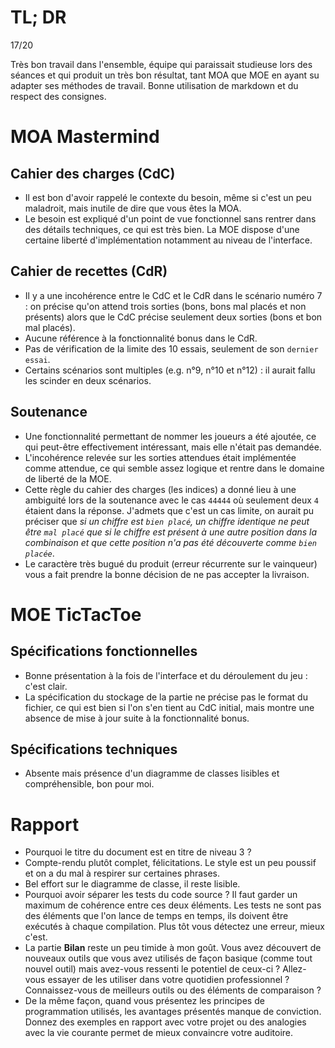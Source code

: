 # TL; DR

17/20

Très bon travail dans l'ensemble, équipe qui paraissait studieuse lors des séances et qui produit un très bon résultat, tant MOA que MOE en ayant su adapter ses méthodes de travail. Bonne utilisation de markdown et du respect des consignes.

# MOA Mastermind

## Cahier des charges (CdC)

* Il est bon d'avoir rappelé le contexte du besoin, même si c'est un peu maladroit, mais inutile de dire que vous êtes la MOA.
* Le besoin est expliqué d'un point de vue fonctionnel sans rentrer dans des détails techniques, ce qui est très bien. La MOE dispose d'une certaine liberté d'implémentation notamment au niveau de l'interface.

## Cahier de recettes (CdR)

* Il y a une incohérence entre le CdC et le CdR dans le scénario numéro 7 : on précise qu'on attend trois sorties (bons, bons mal placés et non présents) alors que le CdC précise seulement deux sorties (bons et bon mal placés).
* Aucune référence à la fonctionnalité bonus dans le CdR.
* Pas de vérification de la limite des 10 essais, seulement de son `dernier essai`.
* Certains scénarios sont multiples (e.g. n°9, n°10 et n°12) : il aurait fallu les scinder en deux scénarios.

## Soutenance

* Une fonctionnalité permettant de nommer les joueurs a été ajoutée, ce qui peut-être effectivement intéressant, mais elle n'était pas demandée.
* L'incohérence relevée sur les sorties attendues était implémentée comme attendue, ce qui semble assez logique et rentre dans le domaine de liberté de la MOE.
* Cette règle du cahier des charges (les indices) a donné lieu à une ambiguité lors de la soutenance avec le cas `44444` où seulement deux `4` étaient dans la réponse. J'admets que c'est un cas limite, on aurait pu préciser que *si un chiffre est `bien placé`, un chiffre identique ne peut être `mal placé` que si le chiffre est présent à une autre position dans la combinaison et que cette position n'a pas été découverte comme `bien placée`*.
* Le caractère très bugué du produit (erreur récurrente sur le vainqueur) vous a fait prendre la bonne décision de ne pas accepter la livraison.

# MOE TicTacToe

## Spécifications fonctionnelles

* Bonne présentation à la fois de l'interface et du déroulement du jeu : c'est clair.
* La spécification du stockage de la partie ne précise pas le format du fichier, ce qui est bien si l'on s'en tient au CdC initial, mais montre une absence de mise à jour suite à la fonctionnalité bonus.

## Spécifications techniques

* Absente mais présence d'un diagramme de classes lisibles et compréhensible, bon pour moi.

# Rapport

* Pourquoi le titre du document est en titre de niveau 3 ?
* Compte-rendu plutôt complet, félicitations. Le style est un peu poussif et on a du mal à respirer sur certaines phrases.
* Bel effort sur le diagramme de classe, il reste lisible.
* Pourquoi avoir séparer les tests du code source ? Il faut garder un maximum de cohérence entre ces deux éléments. Les tests ne sont pas des éléments que l'on lance de temps en temps, ils doivent être exécutés à chaque compilation. Plus tôt vous détectez une erreur, mieux c'est.
* La partie **Bilan** reste un peu timide à mon goût. Vous avez découvert de nouveaux outils que vous avez utilisés de façon basique (comme tout nouvel outil) mais avez-vous ressenti le potentiel de ceux-ci ? Allez-vous essayer de les utiliser dans votre quotidien professionnel ? Connaissez-vous de meilleurs outils ou des éléments de comparaison ?
* De la même façon, quand vous présentez les principes de programmation utilisés, les avantages présentés manque de conviction. Donnez des exemples en rapport avec votre projet ou des analogies avec la vie courante permet de mieux convaincre votre auditoire.
